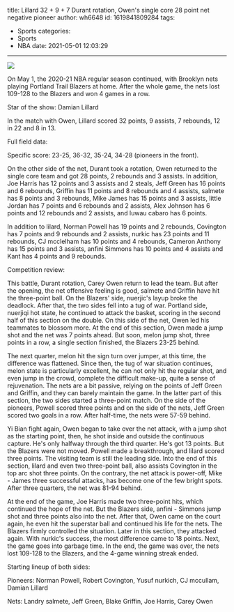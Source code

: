 title: Lillard 32 + 9 + 7 Durant rotation, Owen's single core 28 point net negative pioneer
author: wh6648
id: 1619841809284
tags: 
- Sports
categories: 
- Sports
- NBA
date: 2021-05-01 12:03:29
---
![](https://p3.itc.cn/q_70/images01/20210501/1647ca20d25d4404ae6133fea6e1a492.jpeg)


On May 1, the 2020-21 NBA regular season continued, with Brooklyn nets playing Portland Trail Blazers at home. After the whole game, the nets lost 109-128 to the Blazers and won 4 games in a row.

Star of the show: Damian Lillard

In the match with Owen, Lillard scored 32 points, 9 assists, 7 rebounds, 12 in 22 and 8 in 13.

Full field data:

Specific score: 23-25, 36-32, 35-24, 34-28 (pioneers in the front).

On the other side of the net, Durant took a rotation, Owen returned to the single core team and got 28 points, 2 rebounds and 3 assists. In addition, Joe Harris has 12 points and 3 assists and 2 steals, Jeff Green has 16 points and 6 rebounds, Griffin has 11 points and 8 rebounds and 4 assists, salmete has 8 points and 3 rebounds, Mike James has 15 points and 3 assists, little Jordan has 7 points and 6 rebounds and 2 assists, Alex Johnson has 6 points and 12 rebounds and 2 assists, and luwau cabaro has 6 points.

In addition to lilard, Norman Powell has 19 points and 2 rebounds, Covington has 7 points and 9 rebounds and 2 assists, nurkic has 23 points and 11 rebounds, CJ mcclelham has 10 points and 4 rebounds, Cameron Anthony has 15 points and 3 assists, anfini Simmons has 10 points and 4 assists and Kant has 4 points and 9 rebounds.

Competition review:

This battle, Durant rotation, Carey Owen return to lead the team. But after the opening, the net offensive feeling is good, salmete and Griffin have hit the three-point ball. On the Blazers' side, nuerjic's layup broke the deadlock. After that, the two sides fell into a tug of war. Portland side, nuerjiqi hot state, he continued to attack the basket, scoring in the second half of this section on the double. On this side of the net, Owen led his teammates to blossom more. At the end of this section, Owen made a jump shot and the net was 7 points ahead. But soon, melon jump shot, three points in a row, a single section finished, the Blazers 23-25 behind.

The next quarter, melon hit the sign turn over jumper, at this time, the difference was flattened. Since then, the tug of war situation continues, melon state is particularly excellent, he can not only hit the regular shot, and even jump in the crowd, complete the difficult make-up, quite a sense of rejuvenation. The nets are a bit passive, relying on the points of Jeff Green and Griffin, and they can barely maintain the game. In the latter part of this section, the two sides started a three-point match. On the side of the pioneers, Powell scored three points and on the side of the nets, Jeff Green scored two goals in a row. After half-time, the nets were 57-59 behind.

Yi Bian fight again, Owen began to take over the net attack, with a jump shot as the starting point, then, he shot inside and outside the continuous capture. He's only halfway through the third quarter. He's got 13 points. But the Blazers were not moved. Powell made a breakthrough, and lilard scored three points. The visiting team is still the leading side. Into the end of this section, lilard and even two three-point ball, also assists Covington in the top arc shot three points. On the contrary, the net attack is power-off, Mike - James three successful attacks, has become one of the few bright spots. After three quarters, the net was 81-94 behind.

At the end of the game, Joe Harris made two three-point hits, which continued the hope of the net. But the Blazers side, anfini - Simmons jump shot and three points also into the net. After that, Owen came on the court again, he even hit the superstar ball and continued his life for the nets. The Blazers firmly controlled the situation. Later in this section, they attacked again. With nurkic's success, the most difference came to 18 points. Next, the game goes into garbage time. In the end, the game was over, the nets lost 109-128 to the Blazers, and the 4-game winning streak ended.

Starting lineup of both sides:

Pioneers: Norman Powell, Robert Covington, Yusuf nurkich, CJ mccullam, Damian Lillard

Nets: Landry salmete, Jeff Green, Blake Griffin, Joe Harris, Carey Owen

